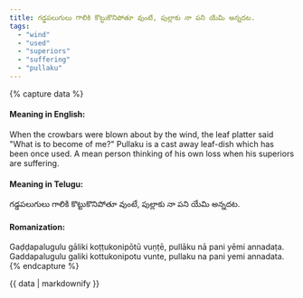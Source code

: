 ```yaml
---
title: గడ్డపలుగులు గాలికి కొట్టుకొనిపోతూ వుంటే, పుల్లాకు నా పని యేమి అన్నదట.
tags:
  - "wind"
  - "used"
  - "superiors"
  - "suffering"
  - "pullaku"
---
```


{% capture data %}
#### Meaning in English:
When the crowbars were blown about by the wind, the leaf platter said "What is to become of me?"
Pullaku is a cast away leaf-dish which has been once used.
A mean person thinking of his own loss when his superiors are suffering.

#### Meaning in Telugu:
గడ్డపలుగులు గాలికి కొట్టుకొనిపోతూ వుంటే, పుల్లాకు నా పని యేమి అన్నదట.

#### Romanization:
Gaḍḍapalugulu gāliki koṭṭukonipōtū vuṇṭē, pullāku nā pani yēmi annadaṭa.
Gaddapalugulu galiki kottukonipotu vunte, pullaku na pani yemi annadata.
{% endcapture %}

{{ data | markdownify }}

